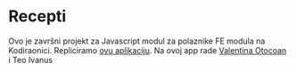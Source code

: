 # Recepti

Ovo je završni projekt za Javascript modul za polaznike FE modula na Kodiraonici. Repliciramo [ovu aplikaciju](https://cute-frangollo-f4bc21.netlify.app/). Na ovoj app rade [Valentina Otocoan](https://github.com/valentinaotocan) i Teo Ivanus